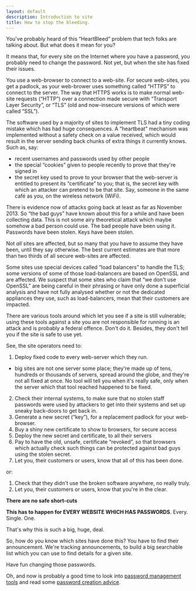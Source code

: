 ```yaml
---
layout: default
description: Introduction to site
title: How to stop the bleeding.
---
```


You've probably heard of this “HeartBleed” problem that tech folks are talking about.
But what does it mean for you?

It means that, for every site on the Internet where you have a password,
you probably need to change the password.
Not yet, but when the site has fixed their issues.

You use a web-browser to connect to a web-site.
For secure web-sites, you get a padlock, as your web-brower uses something called “HTTPS” to connect to the server.
The way that HTTPS works is to make normal web-site requests (“HTTP”)
over a connection made secure with “Transport Layer Security”, or “TLS”
(old and now-insecure versions of which were called “SSL”).

The software used by a majority of sites to implement TLS had a tiny coding mistake which has had huge consequences.
A “heartbeat” mechanism was implemented without a safety check on a value received,
which would result in the server sending back chunks of extra things it currently knows.
Such as, say:

 * recent usernames and passwords used by other people
 * the special “cookies” given to people recently to prove that they're signed in
 * the secret key used to prove to your browser that the web-server is entitled to present its “certificate” to you;
   that is, the secret key with which an attacker can pretend to be that site.
   Say, someone in the same café as you, on the wireless network (WiFi).

There is evidence now of attacks going back at least as far as November 2013.
So “the bad guys” have known about this for a while and have been collecting data.
This is not some airy theoretical attack which maybe somehow a bad person could use.
The bad people have been using it.  Passwords have been stolen.  Keys have been stolen.

Not _all_ sites are affected, but so many that you have to assume they have been, until they say otherwise.
The best current estimates are that more than two thirds of all secure web-sites are affected.

Some sites use special devices called “load balancers” to handle the TLS; some
versions of some of those load-balancers are based on OpenSSL and are affected.
We suspect that some sites who claim that “we don't use OpenSSL” are being
careful in their phrasing or have only done a superficial analysis and have
not fully analysed whether or not the dedicated appliances they use, such as
load-balancers, mean that their customers are impacted.

There are various tools around which let you see if a site is still vulnerable;
using these tools against a site you are not responsible for running is an attack and is probably a federal offence.
Don't do it.
Besides, they don't tell you if the site is safe to use yet.

See, the site operators need to:

 1. Deploy fixed code to every web-server which they run.
   - big sites are not one server some place; they're made up of tens, hundreds or thousands of servers,
     spread around the globe, and they're not all fixed at once.
     No tool will tell you when it's really safe, only when the server which that tool reached happened to be fixed.
 2. Check their internal systems, to make sure that no stolen staff passwords were used by attackers to get into their systems
    and set up sneaky back-doors to get back in.
 3. Generate a new secret (“key”), for a replacement padlock for your web-browser.
 4. Buy a shiny new certificate to show to browsers, for secure access
 5. Deploy the new secret and certificate, to all their servers
 6. Pay to have the old, unsafe, certificate “revoked”,
    so that browsers which actually check such things can be protected against bad guys using the stolen secret.
 7. Let you, their customers or users, know that all of this has been done.

or:

 1. Check that they didn't use the broken software anywhere, no really truly.
 2. Let you, their customers or users, know that you're in the clear.

**There are no safe short-cuts**

**This has to happen for EVERY WEBSITE WHICH HAS PASSWORDS**.  Every.  Single.  One.

That's why this is such a big, huge, deal.

So, how do you know which sites have done this?
You have to find their announcement.
We're tracking announcements, to build a big searchable list which you can use to find details for a given site.

Have fun changing those passwords.

Oh, and now is probably a good time to look into
[password management tools][] and read some [password creation advice][].


[password management tools]: password-management-tools
[password creation advice]: password-creation-advice

